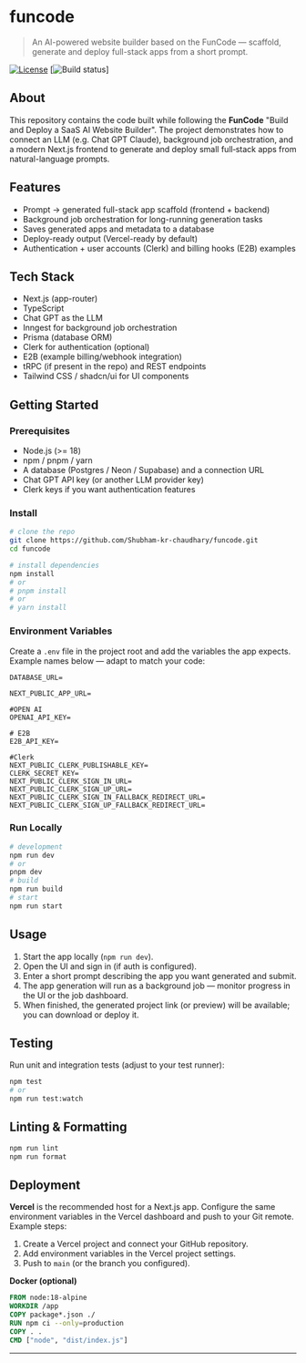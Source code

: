 # funcode

> An AI-powered website builder based on the FunCode  — scaffold, generate and deploy full-stack apps from a short prompt.

[![License](https://img.shields.io/badge/license-MIT-blue.svg)](LICENSE)
[![Build status](https://img.shields.io/badge/build-passing-brightgreen.svg)]

## About

This repository contains the code built while following the **FunCode**  "Build and Deploy a SaaS AI Website Builder". The project demonstrates how to connect an LLM (e.g. Chat GPT Claude), background job orchestration, and a modern Next.js frontend to generate and deploy small full‑stack apps from natural-language prompts.

## Features

* Prompt → generated full-stack app scaffold (frontend + backend)
* Background job orchestration for long-running generation tasks
* Saves generated apps and metadata to a database
* Deploy-ready output (Vercel-ready by default)
* Authentication + user accounts (Clerk) and billing hooks (E2B) examples

## Tech Stack

* Next.js (app-router)
* TypeScript
* Chat GPT as the LLM
* Inngest for background job orchestration
* Prisma (database ORM)
* Clerk for authentication (optional)
* E2B (example billing/webhook integration)
* tRPC (if present in the repo) and REST endpoints
* Tailwind CSS / shadcn/ui for UI components

## Getting Started

### Prerequisites

* Node.js (>= 18)
* npm / pnpm / yarn
* A database (Postgres / Neon / Supabase) and a connection URL
* Chat GPT API key (or another LLM provider key)
* Clerk keys if you want authentication features

### Install

```bash
# clone the repo
git clone https://github.com/Shubham-kr-chaudhary/funcode.git
cd funcode

# install dependencies
npm install
# or
# pnpm install
# or
# yarn install
```

### Environment Variables

Create a `.env` file in the project root and add the variables the app expects. Example names below — adapt to match your code:

```
DATABASE_URL=

NEXT_PUBLIC_APP_URL=

#OPEN AI
OPENAI_API_KEY=

# E2B
E2B_API_KEY=

#Clerk
NEXT_PUBLIC_CLERK_PUBLISHABLE_KEY=
CLERK_SECRET_KEY=
NEXT_PUBLIC_CLERK_SIGN_IN_URL=
NEXT_PUBLIC_CLERK_SIGN_UP_URL=
NEXT_PUBLIC_CLERK_SIGN_IN_FALLBACK_REDIRECT_URL=
NEXT_PUBLIC_CLERK_SIGN_UP_FALLBACK_REDIRECT_URL=

```

### Run Locally

```bash
# development
npm run dev
# or
pnpm dev
# build
npm run build
# start
npm run start
```

## Usage

1. Start the app locally (`npm run dev`).
2. Open the UI and sign in (if auth is configured).
3. Enter a short prompt describing the app you want generated and submit.
4. The app generation will run as a background job — monitor progress in the UI or the job dashboard.
5. When finished, the generated project link (or preview) will be available; you can download or deploy it.

## Testing

Run unit and integration tests (adjust to your test runner):

```bash
npm test
# or
npm run test:watch
```

## Linting & Formatting

```bash
npm run lint
npm run format
```

## Deployment

**Vercel** is the recommended host for a Next.js app. Configure the same environment variables in the Vercel dashboard and push to your Git remote. Example steps:

1. Create a Vercel project and connect your GitHub repository.
2. Add environment variables in the Vercel project settings.
3. Push to `main` (or the branch you configured).

**Docker (optional)**

```dockerfile
FROM node:18-alpine
WORKDIR /app
COPY package*.json ./
RUN npm ci --only=production
COPY . .
CMD ["node", "dist/index.js"]
```

---
